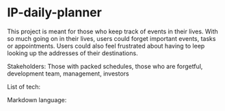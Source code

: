 # IP-daily-planner

This project is meant for those who keep track of events in their lives.
With so much going on in their lives, users could forget important events, tasks or appointments.
Users could also feel frustrated about having to leep looking up the addresses of their destinations.

Stakeholders: Those with packed schedules, those who are forgetful, development team, management, investors

List of tech: 

Markdown language: 
